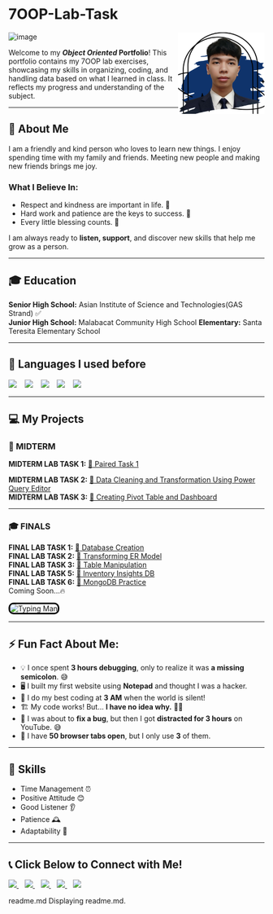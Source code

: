# 7OOP-Lab-Task
<img width="1100" height="150" alt="image" src="https://github.com/user-attachments/assets/2b6ed4a2-a832-4575-a7cd-a2bebabed00f" />

<img align="right" src="https://github.com/Bulanadi-MarkLorence-04/7OOP-Lab-Task/blob/1c84cd2e3abb228c6f67db7d8c9413b185dd261a/Images/profile%5B1%5D.png" width="170" height="160">

Welcome to my ***Object Oriented* Portfolio**! This portfolio contains my 7OOP lab exercises, showcasing my skills in organizing, coding, 
and handling data based on what I learned in class. It reflects my progress and understanding of the subject.

---

## 🌟 About Me
I am a friendly and kind person who loves to learn new things. I enjoy spending time with my family and friends. Meeting new people and making new friends brings me joy. 

### What I Believe In:
- Respect and kindness are important in life. 🤝
- Hard work and patience are the keys to success. 💪
- Every little blessing counts. 🙏

I am always ready to **listen, support**, and discover new skills that help me grow as a person.

---

## 🎓 Education
**Senior High School:** Asian Institute of Science and Technologies(GAS Strand) ✅  
**Junior High School:** Malabacat Community High School
**Elementary:** Santa Teresita Elementary School

---  

## 📜 Languages I used before 
<p align="left"> 
<img src="https://img.shields.io/badge/Python-%233776AB.svg?style=for-the-badge&logo=python&logoColor=white" height="50"/>  
&nbsp;&nbsp;
<img src="https://img.shields.io/badge/MySQL-%2300f.svg?style=for-the-badge&logo=mysql&logoColor=white" height="50"/> 
&nbsp;&nbsp;
<img src="https://img.shields.io/badge/C-%2300599C.svg?style=for-the-badge&logo=c&logoColor=white" height="50"/>
&nbsp;&nbsp;
<img src="https://img.shields.io/badge/HTML-%23E34F26.svg?style=for-the-badge&logo=html5&logoColor=white" height="50"/>
&nbsp;&nbsp;
<img src="https://img.shields.io/badge/VBA-%23217346.svg?style=for-the-badge&logo=microsoft-excel&logoColor=white" height="50"/>  

</p>

---

## 💻 My Projects  

### 🧪 MIDTERM  
**MIDTERM LAB TASK 1:** [📂 Paired Task 1](https://github.com/Bulanadi-MarkLorence-04/7OOP-Lab-Task/tree/57bfa53355d0b1d465ff811e20d84987443560a7/MIDTERM%20ACT%201)

**MIDTERM LAB TASK 2:** [📂 Data Cleaning and Transformation Using Power Query Editor](https://github.com/Nonchalants/Portfolio/tree/main/Midterm%20Lab%20Task%202#readme)  
**MIDTERM LAB TASK 3:** [📂 Creating Pivot Table and Dashboard](https://github.com/Nonchalants/Portfolio/tree/main/MIDTERM%20LAB%20TASK%203#readme)  

---

### 🎓 FINALS  
**FINAL LAB TASK 1:** [📂 Database Creation](https://github.com/Nonchalants/Portfolio/tree/main/FINAL%20LAB%20TASK%201#readme)  
**FINAL LAB TASK 2:** [📂 Transforming ER Model](https://github.com/Nonchalants/Portfolio/tree/main/FINAL%20LAB%20TASK%202#readme)  
**FINAL LAB TASK 3:** [📂 Table Manipulation](https://github.com/Nonchalants/Portfolio/tree/main/FINAL%20LAB%20TASK%203#readme)  
**FINAL LAB TASK 5:** [📂 Inventory Insights DB](https://github.com/Nonchalants/Portfolio/tree/main/FINAL%20LAB%20TASK%205#readme)     
**FINAL LAB TASK 6:** [📂 MongoDB Practice](https://github.com/Nonchalants/Portfolio/tree/main/FINAL%20LAB%20TASK%206#readme)   
Coming Soon...🔥  

<img src="images/thoughtworks-gif_dribbble.gif" alt="Typing Man" style="width: 300px; border: 3px solid black; border-radius: 10px;">  

--- 

## ⚡ Fun Fact About Me:

- 💡 I once spent **3 hours debugging**, only to realize it was **a missing semicolon**. 😅  
- 🖥️ I built my first website using **Notepad** and thought I was a hacker.  
- 🌙 I do my best coding at **3 AM** when the world is silent!    
- 🏗️ My code works! But… **I have no idea why.** 🤷‍♂️  
- 🛑 I was about to **fix a bug**, but then I got **distracted for 3 hours** on YouTube. 😅  
- 📌 I have **50 browser tabs open**, but I only use **3** of them.       

 
--- 

## 📌 Skills
- Time Management ⏰  
- Positive Attitude 😊  
- Good Listener 👂  
- Patience 🕰️  
- Adaptability 🔄  

---

## 📞 Click Below to Connect with Me!   

<p align="left">
  <a href="https://mail.google.com/mail/?view=cm&fs=1&to=crizojose24-0501@cca.edu.ph" target="_blank">
    <img src="https://img.shields.io/badge/Email-D14836?style=for-the-badge&logo=gmail&logoColor=white" height="40"/>
  </a>
  &nbsp;&nbsp;
  <a href="https://www.facebook.com/rizojose.1214" target="_blank">
    <img src="https://img.shields.io/badge/Facebook-1877F2?style=for-the-badge&logo=facebook&logoColor=white" height="40"/>
  </a>
  &nbsp;&nbsp;
  <a href="https://www.tiktok.com/@shinra_14?_t=ZS-8uUGGG9p0XI&_r=1" target="_blank">
    <img src="https://img.shields.io/badge/TikTok-000000?style=for-the-badge&logo=tiktok&logoColor=white" height="40"/>
  </a>
  &nbsp;&nbsp;
  <a href="https://www.instagram.com/christianlee1428/?igsh=Znc1YTdzbW5od2Ix&fbclid=IwY2xjawI6Um9leHRuA2FlbQIxMAABHd4ESySYrrSuN52qp99j1wjiRv9GpYo8zdQUhqjTRamJCSlp929KVEiapg_aem_uM7t8z97hkQFh53zsaY2Ow" target="_blank">
    <img src="https://img.shields.io/badge/Instagram-E4405F?style=for-the-badge&logo=instagram&logoColor=white" height="40"/>
  </a>
  &nbsp;&nbsp;
  <a href="https://t.me/Lee142805?fbclid=IwY2xjawI6UpBleHRuA2FlbQIxMAABHYu6_EOsCme96RDb_129sIOft59C9V5jMyHkmQ9yTlLK5OK7fMbDG6LLkw_aem_kBgMtaKNjPj6DHiQcc1zsg" target="_blank">
    <img src="https://img.shields.io/badge/Telegram-26A5E4?style=for-the-badge&logo=telegram&logoColor=white" height="40"/>
  </a>
</p>
readme.md
Displaying readme.md.
